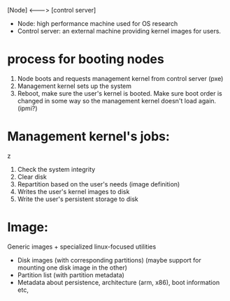 
[Node] <---> [control server]

* Node: high performance machine used for OS research
* Control server: an external machine providing kernel images for users.

# process for booting nodes

1. Node boots and requests management kernel from control server (pxe)
2. Management kernel sets up the system
3. Reboot, make sure the user's kernel is booted. Make sure boot order is changed in some way so the management kernel doesn't load again. (ipmi?)

# Management kernel's jobs:
z
1. Check the system integrity
2. Clear disk
3. Repartition based on the user's needs (image definition)
4. Writes the user's kernel images to disk
5. Write the user's persistent storage to disk

# Image:

Generic images + specialized linux-focused utilities

* Disk images (with corresponding partitions) (maybe support for mounting one disk image in the other)
* Partition list (with partition metadata)
* Metadata about persistence, architecture (arm, x86), boot information etc, 



